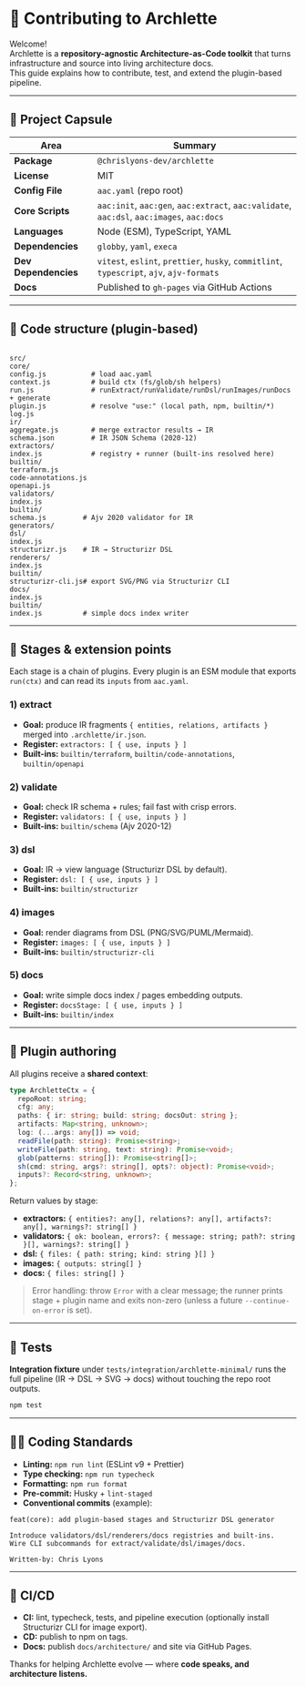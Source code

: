 # 🤝 Contributing to Archlette

Welcome!  
Archlette is a **repository-agnostic Architecture-as-Code toolkit** that turns infrastructure and source into living architecture docs.  
This guide explains how to contribute, test, and extend the plugin-based pipeline.

---

## 🧭 Project Capsule

| Area                 | Summary                                                                                   |
| -------------------- | ----------------------------------------------------------------------------------------- |
| **Package**          | `@chrislyons-dev/archlette`                                                               |
| **License**          | MIT                                                                                       |
| **Config File**      | `aac.yaml` (repo root)                                                                    |
| **Core Scripts**     | `aac:init`, `aac:gen`, `aac:extract`, `aac:validate`, `aac:dsl`, `aac:images`, `aac:docs` |
| **Languages**        | Node (ESM), TypeScript, YAML                                                              |
| **Dependencies**     | `globby`, `yaml`, `execa`                                                                 |
| **Dev Dependencies** | `vitest`, `eslint`, `prettier`, `husky`, `commitlint`, `typescript`, `ajv`, `ajv-formats` |
| **Docs**             | Published to `gh-pages` via GitHub Actions                                                |

---

## 🧩 Code structure (plugin-based)

```

src/
core/
config.js           # load aac.yaml
context.js          # build ctx (fs/glob/sh helpers)
run.js              # runExtract/runValidate/runDsl/runImages/runDocs + generate
plugin.js           # resolve "use:" (local path, npm, builtin/*)
log.js
ir/
aggregate.js        # merge extractor results → IR
schema.json         # IR JSON Schema (2020-12)
extractors/
index.js            # registry + runner (built-ins resolved here)
builtin/
terraform.js
code-annotations.js
openapi.js
validators/
index.js
builtin/
schema.js         # Ajv 2020 validator for IR
generators/
dsl/
index.js
structurizr.js    # IR → Structurizr DSL
renderers/
index.js
builtin/
structurizr-cli.js# export SVG/PNG via Structurizr CLI
docs/
index.js
builtin/
index.js          # simple docs index writer

```

---

## 🧱 Stages & extension points

Each stage is a chain of plugins. Every plugin is an ESM module that exports `run(ctx)` and can read its `inputs` from `aac.yaml`.

### 1) **extract**

- **Goal:** produce IR fragments `{ entities, relations, artifacts }` merged into `.archlette/ir.json`.
- **Register:** `extractors: [ { use, inputs } ]`
- **Built-ins:** `builtin/terraform`, `builtin/code-annotations`, `builtin/openapi`

### 2) **validate**

- **Goal:** check IR schema + rules; fail fast with crisp errors.
- **Register:** `validators: [ { use, inputs } ]`
- **Built-ins:** `builtin/schema` (Ajv 2020-12)

### 3) **dsl**

- **Goal:** IR → view language (Structurizr DSL by default).
- **Register:** `dsl: [ { use, inputs } ]`
- **Built-ins:** `builtin/structurizr`

### 4) **images**

- **Goal:** render diagrams from DSL (PNG/SVG/PUML/Mermaid).
- **Register:** `images: [ { use, inputs } ]`
- **Built-ins:** `builtin/structurizr-cli`

### 5) **docs**

- **Goal:** write simple docs index / pages embedding outputs.
- **Register:** `docsStage: [ { use, inputs } ]`
- **Built-ins:** `builtin/index`

---

## 🔌 Plugin authoring

All plugins receive a **shared context**:

```ts
type ArchletteCtx = {
  repoRoot: string;
  cfg: any;
  paths: { ir: string; build: string; docsOut: string };
  artifacts: Map<string, unknown>;
  log: (...args: any[]) => void;
  readFile(path: string): Promise<string>;
  writeFile(path: string, text: string): Promise<void>;
  glob(patterns: string[]): Promise<string[]>;
  sh(cmd: string, args?: string[], opts?: object): Promise<void>;
  inputs?: Record<string, unknown>;
};
```

Return values by stage:

- **extractors:** `{ entities?: any[], relations?: any[], artifacts?: any[], warnings?: string[] }`
- **validators:** `{ ok: boolean, errors?: { message: string; path?: string }[], warnings?: string[] }`
- **dsl:** `{ files: { path: string; kind: string }[] }`
- **images:** `{ outputs: string[] }`
- **docs:** `{ files: string[] }`

> Error handling: throw `Error` with a clear message; the runner prints stage + plugin name and exits non-zero (unless a future `--continue-on-error` is set).

---

## 🧪 Tests

**Integration fixture** under `tests/integration/archlette-minimal/` runs the full pipeline (IR → DSL → SVG → docs) without touching the repo root outputs.

```bash
npm test
```

---

## 🧑‍💻 Coding Standards

- **Linting:** `npm run lint` (ESLint v9 + Prettier)
- **Type checking:** `npm run typecheck`
- **Formatting:** `npm run format`
- **Pre-commit:** Husky + `lint-staged`
- **Conventional commits** (example):

```
feat(core): add plugin-based stages and Structurizr DSL generator

Introduce validators/dsl/renderers/docs registries and built-ins.
Wire CLI subcommands for extract/validate/dsl/images/docs.

Written-by: Chris Lyons
```

---

## 🚀 CI/CD

- **CI:** lint, typecheck, tests, and pipeline execution (optionally install Structurizr CLI for image export).
- **CD:** publish to npm on tags.
- **Docs:** publish `docs/architecture/` and site via GitHub Pages.

Thanks for helping Archlette evolve — where **code speaks, and architecture listens.**
